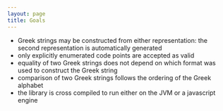 ```yaml
---
layout: page
title: Goals
---
```


- Greek strings may be constructed from either representation: the second representation is automatically generated
- only explicitly enumerated code points are accepted as valid
- equality of two Greek strings does not depend on which format was used to construct the Greek string
- comparison of two Greek strings follows the ordering of the Greek alphabet
- the library is cross compiled to run either on the JVM or a javascript engine
